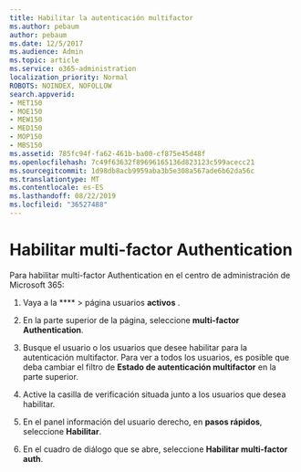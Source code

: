```yaml
---
title: Habilitar la autenticación multifactor
ms.author: pebaum
author: pebaum
ms.date: 12/5/2017
ms.audience: Admin
ms.topic: article
ms.service: o365-administration
localization_priority: Normal
ROBOTS: NOINDEX, NOFOLLOW
search.appverid:
- MET150
- MOE150
- MEW150
- MED150
- MOP150
- MBS150
ms.assetid: 785fc94f-fa62-461b-ba00-cf875e45d48f
ms.openlocfilehash: 7c49f63632f89696165136d823123c599acecc21
ms.sourcegitcommit: 1d98db8acb9959aba3b5e308a567ade6b62da56c
ms.translationtype: MT
ms.contentlocale: es-ES
ms.lasthandoff: 08/22/2019
ms.locfileid: "36527488"
---
```

# <a name="enable-multi-factor-authentication"></a>Habilitar multi-factor Authentication

Para habilitar multi-factor Authentication en el centro de administración de Microsoft 365:

1. Vaya a la **** \> página usuarios **activos** .
    
2. En la parte superior de la página, seleccione **multi-factor Authentication**. 
    
3. Busque el usuario o los usuarios que desee habilitar para la autenticación multifactor. Para ver a todos los usuarios, es posible que deba cambiar el filtro de **Estado de autenticación multifactor** en la parte superior.
    
4. Active la casilla de verificación situada junto a los usuarios que desea habilitar.
    
5.  En el panel información del usuario derecho, en **pasos rápidos**, seleccione **Habilitar**. 
    
6. En el cuadro de diálogo que se abre, seleccione **Habilitar multi-factor auth**. 
    

